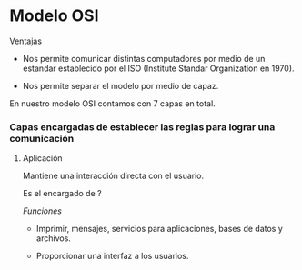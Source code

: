 # Modelo OSI

Ventajas

- Nos permite comunicar distintas computadores por medio de un estandar establecido por el ISO (Institute Standar Organization en 1970).

- Nos permite separar el modelo por medio de capaz.

En nuestro modelo OSI contamos con 7 capas en total.

### Capas encargadas de establecer las reglas para lograr una comunicación

1. Aplicación
   
   Mantiene una interacción directa con el usuario.
   
   Es el encargado de ?
   
   *Funciones*
   
   - Imprimir, mensajes, servicios para aplicaciones, bases de datos y archivos.
   
   - Proporcionar una interfaz a los usuarios.

